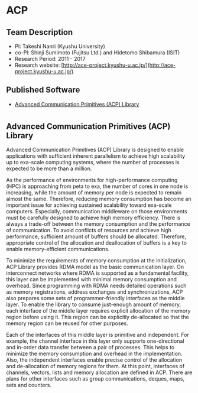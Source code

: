 # ACP

## Team Description

- Pl: Takeshi Nanri (Kyushu University)
- co-Pl: Shinji Sumimoto (Fujitsu Ltd.) and Hidetomo Shibamura (ISIT)
- Research Period: 2011 - 2017
- Research website: [http://ace-project.kyushu-u.ac.jp/](http://ace-project.kyushu-u.ac.jp/)

## Published Software

- [Advanced Communication Primitives (ACP) Library](https://github.com/project-ace/ACP)

#

## Advanced Communication Primitives (ACP) Library

Advanced Communication Primitives (ACP) Library is designed to enable applications with sufficient inherent parallelism to achieve high scalability up to exa-scale computing systems, where the number of processes is expected to be more than a million.

As the performance of environments for high-performance computing (HPC) is approaching from peta to exa, the number of cores in one node is increasing, while the amount of memory per node is expected to remain almost the same. Therefore, reducing memory consumption has become an important issue for achieving sustained scalability toward exa-scale computers.
Especially, communication middleware on those environments must be carefully designed to achieve high memory efficiency. There is always a trade-off between the memory consumption and the performance of communication. To avoid conflicts of resources and achieve high performance, sufficient amount of buffers should be allocated. Therefore, appropriate control of the allocation and deallocation of buffers is a key to enable memory-efficient communications.

To minimize the requirements of memory consumption at the initialization, ACP Library provides RDMA model as the basic communication layer. On interconnect networks where RDMA is supported as a fundamental facility, this layer can be implemented with minimal memory consumption and overhead.
Since programming with RDMA needs detailed operations such as memory registrations, address exchanges and synchronizations, ACP also prepares some sets of programmer-friendly interfaces as the middle layer. To enable the library to consume just-enough amount of memory, each interface of the middle layer requires explicit allocation of the memory region before using it. This region can be explicitly de-allocated so that the memory region can be reused for other purposes.

Each of the interfaces of this middle layer is primitive and independent. For example, the channel interface in this layer only supports one-directional and in-order data transfer between a pair of processes. This helps to minimize the memory consumption and overhead in the implementation. Also, the independent interfaces enable precise control of the allocation and de-allocation of memory regions for them. At this point, interfaces of channels, vectors, lists and memory allocation are defined in ACP. There are plans for other interfaces such as group communications, deques, maps, sets and counters.
